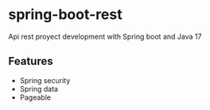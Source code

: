 # spring-boot-rest
Api rest proyect development with Spring boot and Java 17

## Features
- Spring security
- Spring data
- Pageable

